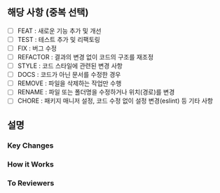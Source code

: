 <!-- PULL REQUEST TEMPLATE -->
<!-- (체크박스 "[ ]"를 "[x]"로 작성하여, 체크해주세요) -->

## 해당 사항 (중복 선택)

- [ ] FEAT : 새로운 기능 추가 및 개선
- [ ] TEST : 테스트 추가 및 리팩토링
- [ ] FIX : 버그 수정
- [ ] REFACTOR : 결과의 변경 없이 코드의 구조를 재조정
- [ ] STYLE : 코드 스타일에 관련된 변경 사항
- [ ] DOCS : 코드가 아닌 문서를 수정한 경우
- [ ] REMOVE : 파일을 삭제하는 작업만 수행
- [ ] RENAME : 파일 또는 폴더명을 수정하거나 위치(경로)를 변경
- [ ] CHORE : 패키지 매니저 설정, 코드 수정 없이 설정 변경(eslint) 등 기타 사항

## 설명

### Key Changes

<!-- 어떤 작업을 했는지 -->

### How it Works
<!-- 간단한 로직 설명 -->

### To Reviewers
<!-- 애매하거나 같이 얘기해보고 싶은 부분 -->